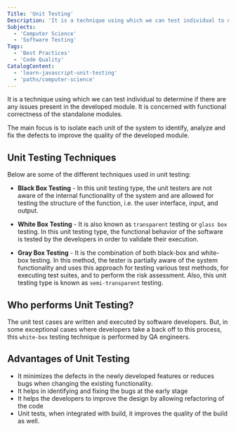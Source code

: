 ```yaml
---
Title: 'Unit Testing'
Description: 'It is a technique using which we can test individual to determine if there are any issues present in the developed module. It is concerned with functional correctness of the standalone modules.'
Subjects:
  - 'Computer Science'
  - 'Software Testing'
Tags:
  - 'Best Practices'
  - 'Code Quality'
CatalogContent:
  - 'learn-javascript-unit-testing'
  - 'paths/computer-science'
---
```


It is a technique using which we can test individual to determine if there are any issues present in the developed module. It is concerned with functional correctness of the standalone modules.

The main focus is to isolate each unit of the system to identify, analyze and fix the defects to improve the quality of the developed module.

## Unit Testing Techniques

Below are some of the different techniques used in unit testing:

- **Black Box Testing** - In this unit testing type, the unit testers are not aware of the internal functionality of the system and are allowed for testing the structure of the function, i.e. the user interface, input, and output.

- **White Box Testing** - It is also known as `transparent` testing or `glass box` testing. In this unit testing type, the functional behavior of the software is tested by the developers in order to validate their execution.

- **Gray Box Testing** - It is the combination of both black-box and white-box testing. In this method, the tester is partially aware of the system functionality and uses this approach for testing various test methods, for executing test suites, and to perform the risk assessment. Also, this unit testing type is known as `semi-transparent` testing.

## Who performs Unit Testing?

The unit test cases are written and executed by software developers. But, in some exceptional cases where developers take a back off to this process, this `white-box` testing technique is performed by QA engineers.

## Advantages of Unit Testing

- It minimizes the defects in the newly developed features or reduces bugs when changing the existing functionality.
- It helps in identifying and fixing the bugs at the early stage
- It helps the developers to improve the design by allowing refactoring of the code
- Unit tests, when integrated with build, it improves the quality of the build as well.
